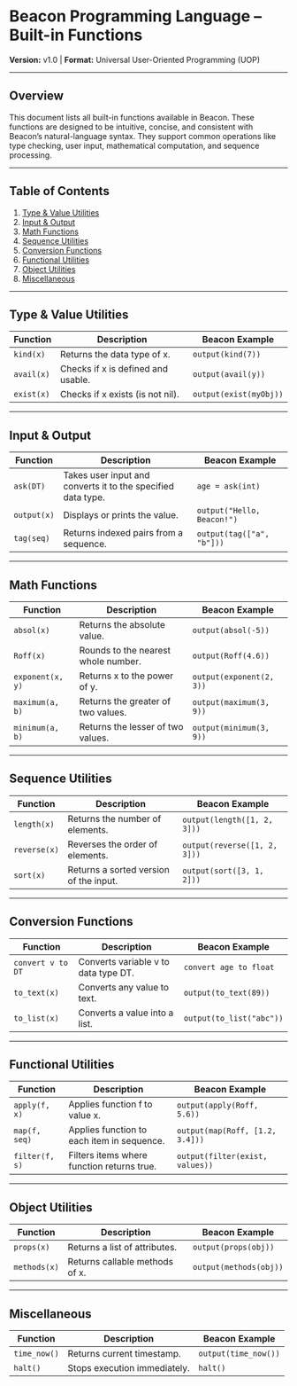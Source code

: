 # Beacon Programming Language – Built-in Functions

**Version:** v1.0 | **Format:** Universal User-Oriented Programming (UOP)

---

## Overview

This document lists all built-in functions available in Beacon. These functions are designed to be intuitive, concise, and consistent with Beacon’s natural-language syntax. They support common operations like type checking, user input, mathematical computation, and sequence processing.

---

## Table of Contents

1. [Type & Value Utilities](#type--value-utilities)
2. [Input & Output](#input--output)
3. [Math Functions](#math-functions)
4. [Sequence Utilities](#sequence-utilities)
5. [Conversion Functions](#conversion-functions)
6. [Functional Utilities](#functional-utilities)
7. [Object Utilities](#object-utilities)
8. [Miscellaneous](#miscellaneous)

---

## Type & Value Utilities

| Function   | Description                        | Beacon Example         |
| ---------- | ---------------------------------- | ---------------------- |
| `kind(x)`  | Returns the data type of x.        | `output(kind(7))`      |
| `avail(x)` | Checks if x is defined and usable. | `output(avail(y))`     |
| `exist(x)` | Checks if x exists (is not nil).   | `output(exist(myObj))` |

---

## Input & Output

| Function    | Description                                                  | Beacon Example             |
| ----------- | ------------------------------------------------------------ | -------------------------- |
| `ask(DT)`   | Takes user input and converts it to the specified data type. | `age = ask(int)`           |
| `output(x)` | Displays or prints the value.                                | `output("Hello, Beacon!")` |
| `tag(seq)`  | Returns indexed pairs from a sequence.                       | `output(tag(["a", "b"]))`  |

---

## Math Functions

| Function         | Description                         | Beacon Example           |
| ---------------- | ----------------------------------- | ------------------------ |
| `absol(x)`       | Returns the absolute value.         | `output(absol(-5))`      |
| `Roff(x)`        | Rounds to the nearest whole number. | `output(Roff(4.6))`      |
| `exponent(x, y)` | Returns x to the power of y.        | `output(exponent(2, 3))` |
| `maximum(a, b)`  | Returns the greater of two values.  | `output(maximum(3, 9))`  |
| `minimum(a, b)`  | Returns the lesser of two values.   | `output(minimum(3, 9))`  |

---

## Sequence Utilities

| Function     | Description                            | Beacon Example               |
| ------------ | -------------------------------------- | ---------------------------- |
| `length(x)`  | Returns the number of elements.        | `output(length([1, 2, 3]))`  |
| `reverse(x)` | Reverses the order of elements.        | `output(reverse([1, 2, 3]))` |
| `sort(x)`    | Returns a sorted version of the input. | `output(sort([3, 1, 2]))`    |

---

## Conversion Functions

| Function          | Description                          | Beacon Example           |
| ----------------- | ------------------------------------ | ------------------------ |
| `convert v to DT` | Converts variable v to data type DT. | `convert age to float`   |
| `to_text(x)`      | Converts any value to text.          | `output(to_text(89))`    |
| `to_list(x)`      | Converts a value into a list.        | `output(to_list("abc"))` |

---

## Functional Utilities

| Function       | Description                                | Beacon Example                  |
| -------------- | ------------------------------------------ | ------------------------------- |
| `apply(f, x)`  | Applies function f to value x.             | `output(apply(Roff, 5.6))`      |
| `map(f, seq)`  | Applies function to each item in sequence. | `output(map(Roff, [1.2, 3.4]))` |
| `filter(f, s)` | Filters items where function returns true. | `output(filter(exist, values))` |

---

## Object Utilities

| Function     | Description                    | Beacon Example         |
| ------------ | ------------------------------ | ---------------------- |
| `props(x)`   | Returns a list of attributes.  | `output(props(obj))`   |
| `methods(x)` | Returns callable methods of x. | `output(methods(obj))` |

---

## Miscellaneous

| Function     | Description                  | Beacon Example       |
| ------------ | ---------------------------- | -------------------- |
| `time_now()` | Returns current timestamp.   | `output(time_now())` |
| `halt()`     | Stops execution immediately. | `halt()`             |
